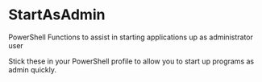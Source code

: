 # StartAsAdmin
PowerShell Functions to assist in starting applications up as administrator user

Stick these in your PowerShell profile to allow you to start up programs as admin quickly.

